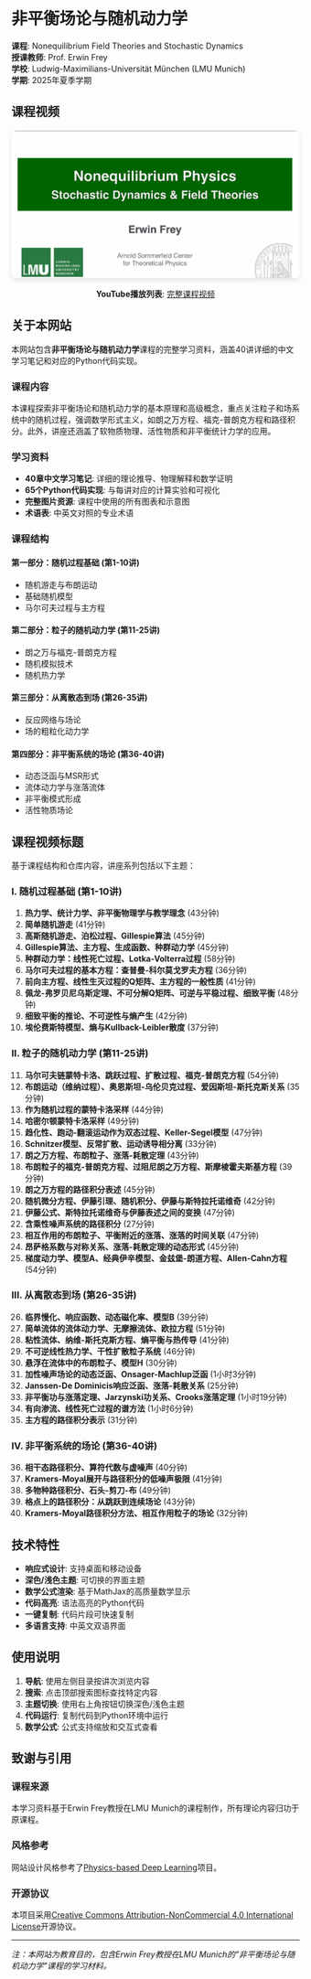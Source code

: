 # 非平衡场论与随机动力学

**课程**: Nonequilibrium Field Theories and Stochastic Dynamics  
**授课教师**: Prof. Erwin Frey  
**学校**: Ludwig-Maximilians-Universität München (LMU Munich)  
**学期**: 2025年夏季学期

## 课程视频

<div style="text-align: center; margin: 20px 0;">
  <a href="https://www.youtube.com/watch?v=MZUqBwZMN_o&ab_channel=PhysicsOfLifeLMU" target="_blank">
    <img src="../assets/images/remote/977886f7-e278-42d9-91f9-f61731ec8b97-0c84ad685f.png" 
         alt="课程概览" 
         style="max-width: 100%; height: auto; border-radius: 8px; box-shadow: 0 4px 8px rgba(0,0,0,0.1);">
  </a>
  <p><strong>YouTube播放列表</strong>: <a href="https://www.youtube.com/watch?v=-pEPKnuN1iY&list=PL2IEUF-u3gRdSbgtuqH5RNTuT798s0GqX" target="_blank">完整课程视频</a></p>
</div>

## 关于本网站

本网站包含**非平衡场论与随机动力学**课程的完整学习资料，涵盖40讲详细的中文学习笔记和对应的Python代码实现。

### 课程内容

本课程探索非平衡场论和随机动力学的基本原理和高级概念，重点关注粒子和场系统中的随机过程，强调数学形式主义，如朗之万方程、福克-普朗克方程和路径积分。此外，讲座还涵盖了软物质物理、活性物质和非平衡统计力学的应用。

### 学习资料

- **40章中文学习笔记**: 详细的理论推导、物理解释和数学证明
- **65个Python代码实现**: 与每讲对应的计算实验和可视化
- **完整图片资源**: 课程中使用的所有图表和示意图
- **术语表**: 中英文对照的专业术语

### 课程结构

#### 第一部分：随机过程基础 (第1-10讲)
- 随机游走与布朗运动
- 基础随机模型  
- 马尔可夫过程与主方程

#### 第二部分：粒子的随机动力学 (第11-25讲)
- 朗之万与福克-普朗克方程
- 随机模拟技术
- 随机热力学

#### 第三部分：从离散态到场 (第26-35讲)
- 反应网络与场论
- 场的粗粒化动力学

#### 第四部分：非平衡系统的场论 (第36-40讲)
- 动态泛函与MSR形式
- 流体动力学与涨落流体
- 非平衡模式形成
- 活性物质场论

## 课程视频标题

基于课程结构和仓库内容，讲座系列包括以下主题：

### I. 随机过程基础 (第1-10讲)

1. **热力学、统计力学、非平衡物理学与教学理念** (43分钟)
2. **简单随机游走** (41分钟)
3. **高斯随机游走、泊松过程、Gillespie算法** (45分钟)
4. **Gillespie算法、主方程、生成函数、种群动力学** (45分钟)
5. **种群动力学：线性死亡过程、Lotka-Volterra过程** (58分钟)
6. **马尔可夫过程的基本方程：查普曼-科尔莫戈罗夫方程** (36分钟)
7. **前向主方程、线性生灭过程的Q矩阵、主方程的一般性质** (41分钟)
8. **佩龙-弗罗贝尼乌斯定理、不可分解Q矩阵、可逆与平稳过程、细致平衡** (48分钟)
9. **细致平衡的推论、不可逆性与熵产生** (42分钟)
10. **埃伦费斯特模型、熵与Kullback-Leibler散度** (37分钟)

### II. 粒子的随机动力学 (第11-25讲)

11. **马尔可夫链蒙特卡洛、跳跃过程、扩散过程、福克-普朗克方程** (54分钟)
12. **布朗运动（维纳过程）、奥恩斯坦-乌伦贝克过程、爱因斯坦-斯托克斯关系** (35分钟)
13. **作为随机过程的蒙特卡洛采样** (44分钟)
14. **哈密尔顿蒙特卡洛采样** (49分钟)
15. **趋化性、跑动-翻滚运动作为双态过程、Keller-Segel模型** (47分钟)
16. **Schnitzer模型、反常扩散、运动诱导相分离** (33分钟)
17. **朗之万方程、布朗粒子、涨落-耗散定理** (43分钟)
18. **布朗粒子的福克-普朗克方程、过阻尼朗之万方程、斯摩棱霍夫斯基方程** (39分钟)
19. **朗之万方程的路径积分表述** (45分钟)
20. **随机微分方程、伊藤引理、随机积分、伊藤与斯特拉托诺维奇** (42分钟)
21. **伊藤公式、斯特拉托诺维奇与伊藤表述之间的变换** (47分钟)
22. **含乘性噪声系统的路径积分** (27分钟)
23. **相互作用的布朗粒子、平衡附近的涨落、涨落的时间关联** (47分钟)
24. **昂萨格系数与对称关系、涨落-耗散定理的动态形式** (45分钟)
25. **梯度动力学、模型A、经典伊辛模型、金兹堡-朗道方程、Allen-Cahn方程** (54分钟)

### III. 从离散态到场 (第26-35讲)

26. **临界慢化、响应函数、动态磁化率、模型B** (39分钟)
27. **简单流体的流体动力学、无摩擦流体、欧拉方程** (51分钟)
28. **粘性流体、纳维-斯托克斯方程、熵平衡与热传导** (41分钟)
29. **不可逆线性热力学、干性扩散粒子系统** (46分钟)
30. **悬浮在流体中的布朗粒子、模型H** (30分钟)
31. **加性噪声场论的动态泛函、Onsager-Machlup泛函** (1小时3分钟)
32. **Janssen-De Dominicis响应泛函、涨落-耗散关系** (25分钟)
33. **非平衡功与涨落定理、Jarzynski功关系、Crooks涨落定理** (1小时19分钟)
34. **有向渗流、线性死亡过程的谱方法** (1小时6分钟)
35. **主方程的路径积分表示** (31分钟)

### IV. 非平衡系统的场论 (第36-40讲)

36. **相干态路径积分、算符代数与虚噪声** (40分钟)
37. **Kramers-Moyal展开与路径积分的低噪声极限** (41分钟)
38. **多物种路径积分、石头-剪刀-布** (49分钟)
39. **格点上的路径积分：从跳跃到连续场论** (43分钟)
40. **Kramers-Moyal路径积分方法、相互作用粒子的场论** (32分钟)

## 技术特性

- **响应式设计**: 支持桌面和移动设备
- **深色/浅色主题**: 可切换的界面主题
- **数学公式渲染**: 基于MathJax的高质量数学显示
- **代码高亮**: 语法高亮的Python代码
- **一键复制**: 代码片段可快速复制
- **多语言支持**: 中英文双语界面

## 使用说明

1. **导航**: 使用左侧目录按讲次浏览内容
2. **搜索**: 点击顶部搜索图标查找特定内容
3. **主题切换**: 使用右上角按钮切换深色/浅色主题
4. **代码运行**: 复制代码到Python环境中运行
5. **数学公式**: 公式支持缩放和交互式查看

## 致谢与引用

### 课程来源
本学习资料基于Erwin Frey教授在LMU Munich的课程制作，所有理论内容归功于原课程。

### 风格参考
网站设计风格参考了[Physics-based Deep Learning](https://physicsbaseddeeplearning.org/intro.html)项目。

### 开源协议
本项目采用[Creative Commons Attribution-NonCommercial 4.0 International License](https://creativecommons.org/licenses/by-nc/4.0/)开源协议。

---

*注：本网站为教育目的，包含Erwin Frey教授在LMU Munich的"非平衡场论与随机动力学"课程的学习材料。*